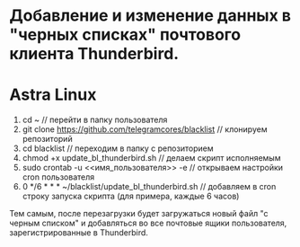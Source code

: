 # Добавление и изменение данных в "черных списках" почтового клиента Thunderbird.

# Astra Linux 
1. cd ~                                                             // перейти в папку пользователя
2. git clone https://github.com/telegramcores/blacklist             // клонируем репозиторий
3. cd blacklist                                                     // переходим в папку с репозиторием
4. chmod +x update_bl_thunderbird.sh                                // делаем скрипт исполняемым
5. sudo crontab -u <<имя_пользователя>> -e                          // открываем настройки cron пользователя
6. 0 */6 * * * ~/blacklist/update_bl_thunderbird.sh                 // добавляем в cron строку запуска скрипта (для примера, каждые 6 часов)

Тем самым, после перезагрузки будет загружаться новый файл "с черным списком" и добавляться во все почтовые ящики пользователя, зарегистрированные в Thunderbird.
